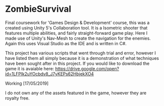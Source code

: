 # ZombieSurvival
Final coursework for 'Games Design &amp; Development' course, this was a created using Unity 5's Collaboration tool. It is a Isometric shooter that features multiple abilities, and fairly straight-forward game play. Here I made use of Unity's Nav-Mesh to create the navigation for the enemies. Again this uses Visual Studio as the IDE and is written in C#.

This project has various scripts that went through trial and error, however I have listed them all simply because it is a demonstration of what techniques have been sought after in this project. If you would like to download the game it is avaiable here: https://drive.google.com/open?id=1LFPIk2uYOcbdv8_J7yKEPs62HbjekXO4 

Working [17/05/2019]

I do not own any of the assets featured in the game, however they are royalty free.
